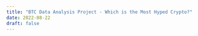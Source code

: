 ```yaml
---
title: "BTC Data Analysis Project - Which is the Most Hyped Crypto?"
date: 2022-08-22
draft: false
---
```

